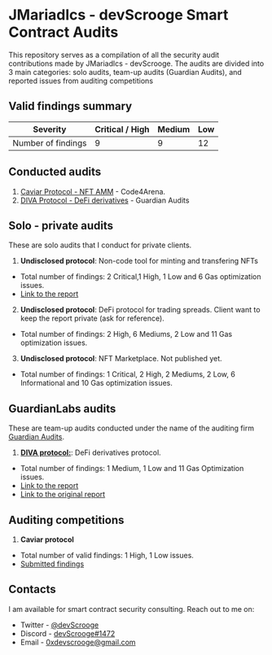# JMariadlcs - devScrooge Smart Contract Audits

This repository serves as a compilation of all the security audit contributions made by JMariadlcs - devScrooge. The audits are divided into 3 main categories: solo audits, team-up audits (Guardian Audits), and reported issues from auditing competitions

## Valid findings summary

| **Severity**       | **Critical / High** | **Medium** | **Low** |
| ------------------ | ------------------- | ---------- | ------- |
| Number of findings | 9                   | 9          | 12      |

## Conducted audits

1. [Caviar Protocol - NFT AMM](https://github.com/JMariadlcs/audits/blob/main/competitions/CAVIAR/SUBMITTED/full-report.md) - Code4Arena.
2. [DIVA Protocol - DeFi derivatives](https://github.com/GuardianAudits/DefenderAudits/blob/main/DIVA/DivaAuditTeam7.md) - Guardian Audits

## Solo - private audits

These are solo audits that I conduct for private clients.

1. **Undisclosed protocol**: Non-code tool for minting and transfering NFTs

- Total number of findings: 2 Critical,1 High, 1 Low and 6 Gas optimization issues.
- [Link to the report](https://github.com/JMariadlcs/audits/blob/main/solo/undisclosed-01.md)

2. **Undisclosed protocol**: DeFi protocol for trading spreads. Client want to keep the report private (ask for reference).

- Total number of findings: 2 High, 6 Mediums, 2 Low and 11 Gas optimization issues.

3. **Undisclosed protocol**: NFT Marketplace. Not published yet.

- Total number of findings: 1 Critical, 2 High, 2 Mediums, 2 Low, 6 Informational and 10 Gas optimization issues.

## GuardianLabs audits

These are team-up audits conducted under the name of the auditing firm [Guardian Audits](https://github.com/GuardianAudits).

1. **[DIVA protocol:](https://github.com/GuardianAudits/SolidityLabAudits/blob/main/DIVA/DivaAuditTeam7.md)**: DeFi derivatives protocol.

- Total number of findings: 1 Medium, 1 Low and 11 Gas Optimization issues.
- [Link to the report](https://github.com/JMariadlcs/audits/blob/main/GuardianLabs/DIVA/DIVA.md)
- [Link to the original report](https://github.com/GuardianAudits/SolidityLabAudits/blob/main/DIVA/DivaAuditTeam7.md)

## Auditing competitions

1. **Caviar protocol**

- Total number of valid findings: 1 High, 1 Low issues.
- [Submitted findings](https://github.com/JMariadlcs/audits/tree/main/competitions/CAVIAR/SUBMITTED)

## Contacts

I am available for smart contract security consulting. Reach out to me on:

- Twitter - [@devScrooge](https://twitter.com/devScrooge)
- Discord - [devScrooge#1472](https://discordapp.com/users/280017699713581056)
- Email - [0xdevscrooge@gmail.com](mailto:0xdevscrooge@gmail.com)
